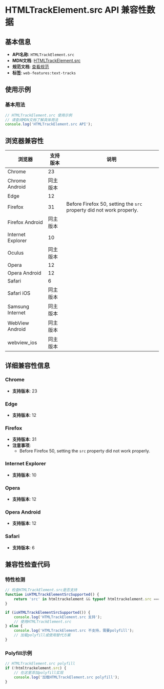 # HTMLTrackElement.src API 兼容性数据

## 基本信息

- **API名称**: `HTMLTrackElement.src`
- **MDN文档**: [HTMLTrackElement.src](https://developer.mozilla.org/docs/Web/API/HTMLTrackElement/src)
- **规范文档**: [查看规范](https://html.spec.whatwg.org/multipage/media.html#dom-track-src)
- **标签**: `web-features:text-tracks`

## 使用示例

### 基本用法

```javascript
// HTMLTrackElement.src 使用示例
// 请查阅MDN文档了解具体用法
console.log('HTMLTrackElement.src API');
```

## 浏览器兼容性

| 浏览器 | 支持版本 | 说明 |
|--------|----------|------|
| Chrome | 23 |  |
| Chrome Android | 同主版本 |  |
| Edge | 12 |  |
| Firefox | 31 | Before Firefox 50, setting the `src` property did not work properly. |
| Firefox Android | 同主版本 |  |
| Internet Explorer | 10 |  |
| Oculus | 同主版本 |  |
| Opera | 12 |  |
| Opera Android | 12 |  |
| Safari | 6 |  |
| Safari iOS | 同主版本 |  |
| Samsung Internet | 同主版本 |  |
| WebView Android | 同主版本 |  |
| webview_ios | 同主版本 |  |

## 详细兼容性信息

### Chrome

- **支持版本**: 23

### Edge

- **支持版本**: 12

### Firefox

- **支持版本**: 31
- **注意事项**:
  - Before Firefox 50, setting the `src` property did not work properly.

### Internet Explorer

- **支持版本**: 10

### Opera

- **支持版本**: 12

### Opera Android

- **支持版本**: 12

### Safari

- **支持版本**: 6

## 兼容性检查代码

### 特性检测

```javascript
// 检查HTMLTrackElement.src是否支持
function isHTMLTrackElementSrcSupported() {
    return 'src' in htmltrackelement && typeof htmltrackelement.src === 'function';
}

if (isHTMLTrackElementSrcSupported()) {
    console.log('HTMLTrackElement.src 支持');
    // 使用HTMLTrackElement.src
} else {
    console.log('HTMLTrackElement.src 不支持，需要polyfill');
    // 加载polyfill或使用替代方案
}
```

### Polyfill示例

```javascript
// HTMLTrackElement.src polyfill
if (!htmltrackelement.src) {
    // 在这里添加polyfill实现
    console.log('加载HTMLTrackElement.src polyfill');
}
```

